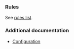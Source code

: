 ﻿### Rules

See [rules list](rules).

### Additional documentation

* [Configuration](Configuration.md)
